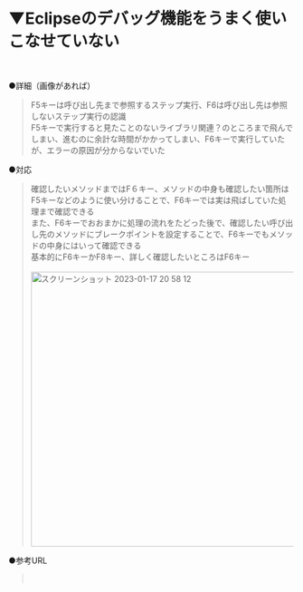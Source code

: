 # ▼Eclipseのデバッグ機能をうまく使いこなせていない<br>
<br>

●詳細（画像があれば）<br>
>F5キーは呼び出し先まで参照するステップ実行、F6は呼び出し先は参照しないステップ実行の認識<br>
>F5キーで実行すると見たことのないライブラリ関連？のところまで飛んでしまい、進むのに余計な時間がかかってしまい、F6キーで実行していたが、エラーの原因が分からないでいた<br>

●対応<br>
>確認したいメソッドまではF６キー、メソッドの中身も確認したい箇所はF5キーなどのように使い分けることで、F6キーでは実は飛ばしていた処理まで確認できる<br>
>また、F6キーでおおまかに処理の流れをたどった後で、確認したい呼び出し先のメソッドにブレークポイントを設定することで、F6キーでもメソッドの中身にはいって確認できる<br>
>基本的にF6キーかF8キー、詳しく確認したいところはF6キー<br>
><br>
><img width="485" alt="スクリーンショット 2023-01-17 20 58 12" src="https://user-images.githubusercontent.com/81621944/212893309-5cc7c073-ddeb-4953-a683-9c4349a4dd59.png">


●参考URL<br>
><br>
<br>
